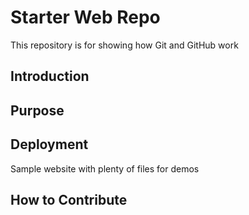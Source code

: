 # Starter Web Repo

This repository is for showing how Git and GitHub work

## Introduction

## Purpose

## Deployment

Sample website with plenty of files for demos

## How to Contribute